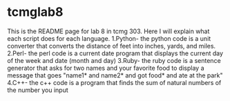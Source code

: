 # tcmglab8
This is the README page for lab 8 in tcmg 303.
Here I will explain what each script does for each language.
1.Python- the python code is a unit converter that converts the distance of feet into inches, yards, and miles.
2.Perl- the perl code is a current date program that displays the current day of the week and date (month and day)
3.Ruby- the ruby code is a sentence generator that asks for two names and your favorite food to display a message that goes "name1* and name2* and got food* and ate at the park"
4.C++- the c++ code is a program that finds the sum of natural numbers of the number you input
